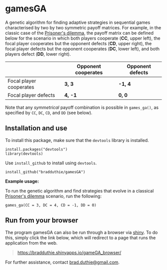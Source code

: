 # gamesGA

A genetic algorithm for finding adaptive strategies in sequential games characterised by two by two symmetric payoff matrices. For example, in the classic case of the [Prisoner's dilemma](https://en.wikipedia.org/wiki/Prisoner's_dilemma), the payoff matrix can be defined below for the scenario in which both players cooperate (**CC**, upper left), the focal player cooperates but the opponent defects (**CD**, upper right), the focal player defects but the opponent cooperates (**DC**, lower left), and both players defect (**DD**, lower right).

|                         | Opponent cooperates | Opponent defects |
|-------------------------|---------------------|------------------|
| Focal player cooperates |   **3, 3**          |  **-1, 4**       |
| Focal player defects    |   **4, -1**         |  **0, 0**        |

Note that any *symmetrical* payoff combination is possible in `games_ga()`, as specified by `CC`, `DC`, `CD`, and `DD` (see below).

## Installation and use

To install this package, make sure that the `devtools` library is installed.

```
install.packages("devtools")
library(devtools)
```

Use `install_github` to install using `devtools`.

```
install_github("bradduthie/gamesGA")
```

**Example usage:**

To run the genetic algorithm and find strategies that evolve in a classical [Prisoner's dilemma](https://en.wikipedia.org/wiki/Prisoner's_dilemma) scenario, run the following:

```
games_ga(CC = 3, DC = 4, CD = -1, DD = 0)
```

## Run from your browser

The program gamesGA can also be run through a browser via [shiny](https://shiny.rstudio.com/). To do this, simply click the link below, which will redirect to a page that runs the application from the web.

> https://bradduthie.shinyapps.io/gameGA_browser/

For further assistance, contact brad.duthie@gmail.com.